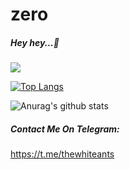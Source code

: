 # zero

##### Hey hey...👋

![](https://komarev.com/ghpvc/?username=thewhiteants&color=green)

[![Top Langs](https://github-readme-stats.vercel.app/api/top-langs/?username=thewhiteants&layout=compact)](https://github.com/anuraghazra/github-readme-stats)

![Anurag's github stats](https://github-readme-stats.vercel.app/api?username=thewhiteants&count_private=true)

##### Contact Me On Telegram:
 https://t.me/thewhiteants
